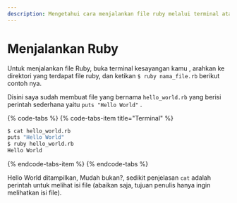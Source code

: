 ```yaml
---
description: Mengetahui cara menjalankan file ruby melalui terminal atau cli.
---
```


# Menjalankan Ruby

Untuk menjalankan file Ruby, buka terminal kesayangan kamu , arahkan ke direktori yang terdapat file ruby,  dan ketikan `$ ruby nama_file.rb` berikut contoh nya.

Disini saya sudah membuat file yang bernama  `hello_world.rb` yang berisi perintah sederhana yaitu `puts "Hello World"` .

{% code-tabs %}
{% code-tabs-item title="Terminal" %}
```bash
$ cat hello_world.rb
puts "Hello World"
$ ruby hello_world.rb
Hello World
```
{% endcode-tabs-item %}
{% endcode-tabs %}

Hello World ditampilkan, Mudah bukan?,  sedikit penjelasan `cat` adalah perintah untuk melihat isi file \(abaikan saja, tujuan penulis hanya ingin melihatkan isi file\).

